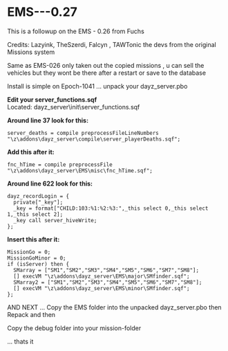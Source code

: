 EMS---0.27
==========

This is a followup on the EMS - 0.26 from Fuchs

Credits: Lazyink, TheSzerdi, Falcyn , TAWTonic  the devs from the original Missions system

Same as EMS-026 only taken out the copied missions , u can sell the vehicles but they wont be there after a restart or save to the database

Install is simple on Epoch-1041   ... unpack your dayz_server.pbo

<b>Edit your server_functions.sqf</b><br>Located: dayz_server\init\server_functions.sqf<br>

<b>Around line 37 look for this:</b>

    server_deaths = compile preprocessFileLineNumbers "\z\addons\dayz_server\compile\server_playerDeaths.sqf";

<b>Add this after it:</b>

    fnc_hTime = compile preprocessFile "\z\addons\dayz_server\EMS\misc\fnc_hTime.sqf";
    
<b>Around line 622 look for this:</b>
	

    dayz_recordLogin = {
      private["_key"];
      _key = format["CHILD:103:%1:%2:%3:",_this select 0,_this select 1,_this select 2];
      _key call server_hiveWrite;
    };


<b>Insert this after it:</b>
	

    MissionGo = 0;
    MissionGoMinor = 0;
    if (isServer) then {
      SMarray = ["SM1","SM2","SM3","SM4","SM5","SM6","SM7","SM8"];
      [] execVM "\z\addons\dayz_server\EMS\major\SMfinder.sqf";
      SMarray2 = ["SM1","SM2","SM3","SM4","SM5","SM6","SM7","SM8"];
      [] execVM "\z\addons\dayz_server\EMS\minor\SMfinder.sqf";
    };
 

AND NEXT ... Copy the EMS folder into the unpacked dayz_server.pbo then Repack and then 

Copy the debug folder into your mission-folder

... thats it

    
